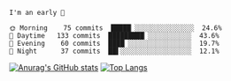 <!--START_SECTION:productive-box-in-readme-->
```text
I'm an early 🐥

🌞 Morning    75 commits  █████▏░░░░░░░░░░░░░░░  24.6%
🌆 Daytime   133 commits  █████████▏░░░░░░░░░░░  43.6%
🌃 Evening    60 commits  ████▏░░░░░░░░░░░░░░░░  19.7%
🌚 Night      37 commits  ██▌░░░░░░░░░░░░░░░░░░  12.1%
```
<!--END_SECTION:productive-box-in-readme-->
[![Anurag's GitHub stats](https://github-readme-stats.vercel.app/api?username=tykeaboyloy&count_private=true&theme=vue-light&show_icons=true)](https://github.com/anuraghazra/github-readme-stats)
[![Top Langs](https://github-readme-stats.vercel.app/api/top-langs/?username=tykeaboyloy&layout=compact&theme=vue-light&langs_count=8)](https://github.com/anuraghazra/github-readme-stats)

